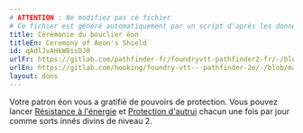 ```yaml
---
# ATTENTION : Ne modifiez pas ce fichier
# Ce fichier est généré automatiquement par un script d'après les données du module Foundry VTT officiel et de sa traduction
title: Cérémonie du bouclier éon
titleEn: Ceremony of Aeon's Shield
id: qAdlJvAHkWBisDJ0
urlFr: https://gitlab.com/pathfinder-fr/foundryvtt-pathfinder2-fr/-/blob/master/data/feats/qAdlJvAHkWBisDJ0.htm
urlEn: https://gitlab.com/hooking/foundry-vtt---pathfinder-2e/-/blob/master/packs/data/feats.db/ceremony-of-aeon-s-shield.json
layout: dons
---
```

Votre patron éon vous a gratifié de pouvoirs de protection. Vous pouvez lancer [Résistance à l'énergie](../sorts/résistance-à-l-énergie.html) et [Protection d'autrui](../sorts/protection-d-autrui.html) chacun une fois par jour comme sorts innés divins de niveau 2.
